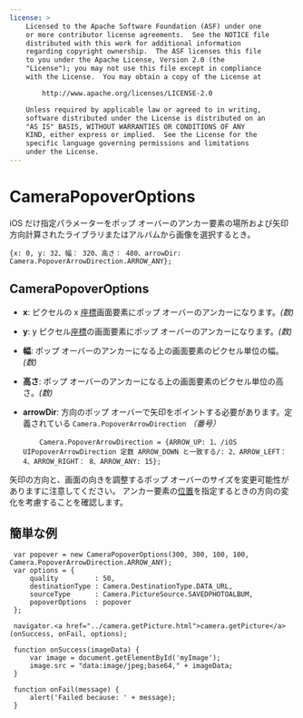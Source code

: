 ```yaml
---
license: >
    Licensed to the Apache Software Foundation (ASF) under one
    or more contributor license agreements.  See the NOTICE file
    distributed with this work for additional information
    regarding copyright ownership.  The ASF licenses this file
    to you under the Apache License, Version 2.0 (the
    "License"); you may not use this file except in compliance
    with the License.  You may obtain a copy of the License at

        http://www.apache.org/licenses/LICENSE-2.0

    Unless required by applicable law or agreed to in writing,
    software distributed under the License is distributed on an
    "AS IS" BASIS, WITHOUT WARRANTIES OR CONDITIONS OF ANY
    KIND, either express or implied.  See the License for the
    specific language governing permissions and limitations
    under the License.
---
```


# CameraPopoverOptions

iOS だけ指定パラメーターをポップ オーバーのアンカー要素の場所および矢印方向計算されたライブラリまたはアルバムから画像を選択するとき。

    {x: 0, y: 32、幅： 320、高さ： 480、arrowDir: Camera.PopoverArrowDirection.ARROW_ANY};
    

## CameraPopoverOptions

*   **x**: ピクセルの x <a href="../../geolocation/Coordinates/coordinates.html">座標</a>画面要素にポップ オーバーのアンカーになります。*(数)*

*   **y**: y ピクセル<a href="../../geolocation/Coordinates/coordinates.html">座標</a>の画面要素にポップ オーバーのアンカーになります。*(数)*

*   **幅**: ポップ オーバーのアンカーになる上の画面要素のピクセル単位の幅。*(数)*

*   **高さ**: ポップ オーバーのアンカーになる上の画面要素のピクセル単位の高さ。*(数)*

*   **arrowDir**: 方向のポップ オーバーで矢印をポイントする必要があります。定義されている `Camera.PopoverArrowDirection` *（番号）* 
    
            Camera.PopoverArrowDirection = {ARROW_UP: 1、/iOS UIPopoverArrowDirection 定数 ARROW_DOWN と一致する/: 2、ARROW_LEFT： 4、ARROW_RIGHT： 8、ARROW_ANY: 15};
        

矢印の方向と、画面の向きを調整するポップ オーバーのサイズを変更可能性がありますに注意してください。 アンカー要素の<a href="../../geolocation/Position/position.html">位置</a>を指定するときの方向の変化を考慮することを確認します。

## 簡単な例

     var popover = new CameraPopoverOptions(300, 300, 100, 100, Camera.PopoverArrowDirection.ARROW_ANY);
     var options = {
         quality         : 50,
         destinationType : Camera.DestinationType.DATA_URL,
         sourceType      : Camera.PictureSource.SAVEDPHOTOALBUM,
         popoverOptions  : popover
     };
    
     navigator.<a href="../camera.getPicture.html">camera.getPicture</a>(onSuccess, onFail, options);
    
     function onSuccess(imageData) {
         var image = document.getElementById('myImage');
         image.src = "data:image/jpeg;base64," + imageData;
     }
    
     function onFail(message) {
         alert('Failed because: ' + message);
     }